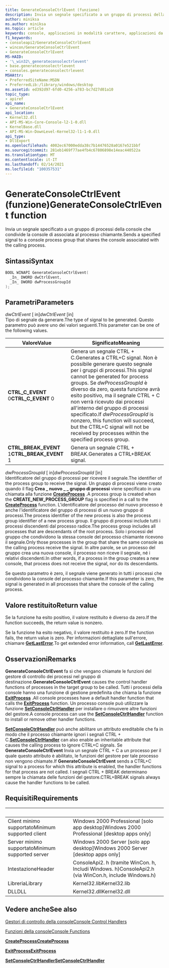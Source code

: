 ```yaml
---
title: GenerateConsoleCtrlEvent (funzione)
description: Invia un segnale specificato a un gruppo di processi della console che condivide la console di associata al processo chiamante.
author: miniksa
ms.author: miniksa
ms.topic: article
keywords: console, applicazioni in modalità carattere, applicazioni da riga di comando, applicazioni di terminale, api della console
f1_keywords:
- consoleapi2/GenerateConsoleCtrlEvent
- wincon/GenerateConsoleCtrlEvent
- GenerateConsoleCtrlEvent
MS-HAID:
- '\_win32\_generateconsolectrlevent'
- base.generateconsolectrlevent
- consoles.generateconsolectrlevent
MSHAttr:
- PreferredSiteName:MSDN
- PreferredLib:/library/windows/desktop
ms.assetid: ed392d97-6fd0-4256-a783-bc7d27d01a10
topic_type:
- apiref
api_name:
- GenerateConsoleCtrlEvent
api_location:
- Kernel32.dll
- API-MS-Win-Core-Console-l2-1-0.dll
- KernelBase.dll
- API-MS-Win-DownLevel-Kernel32-l1-1-0.dll
api_type:
- DllExport
ms.openlocfilehash: 4002ec67000edda38c7b14476528a0167e521bbf
ms.sourcegitcommit: 281eb1469f77ae4fb4c67806898e14eac440522a
ms.translationtype: MT
ms.contentlocale: it-IT
ms.lasthandoff: 02/14/2021
ms.locfileid: "100357531"
---
```

# <a name="generateconsolectrlevent-function"></a><span data-ttu-id="fff43-104">GenerateConsoleCtrlEvent (funzione)</span><span class="sxs-lookup"><span data-stu-id="fff43-104">GenerateConsoleCtrlEvent function</span></span>

<span data-ttu-id="fff43-105">Invia un segnale specificato a un gruppo di processi della console che condivide la console di associata al processo chiamante.</span><span class="sxs-lookup"><span data-stu-id="fff43-105">Sends a specified signal to a console process group that shares the console associated with the calling process.</span></span>

## <a name="syntax"></a><span data-ttu-id="fff43-106">Sintassi</span><span class="sxs-lookup"><span data-stu-id="fff43-106">Syntax</span></span>

```C
BOOL WINAPI GenerateConsoleCtrlEvent(
  _In_ DWORD dwCtrlEvent,
  _In_ DWORD dwProcessGroupId
);
```

## <a name="parameters"></a><span data-ttu-id="fff43-107">Parametri</span><span class="sxs-lookup"><span data-stu-id="fff43-107">Parameters</span></span>

<span data-ttu-id="fff43-108">*dwCtrlEvent* \[ in\]</span><span class="sxs-lookup"><span data-stu-id="fff43-108">*dwCtrlEvent* \[in\]</span></span>  
<span data-ttu-id="fff43-109">Tipo di segnale da generare.</span><span class="sxs-lookup"><span data-stu-id="fff43-109">The type of signal to be generated.</span></span> <span data-ttu-id="fff43-110">Questo parametro può avere uno dei valori seguenti.</span><span class="sxs-lookup"><span data-stu-id="fff43-110">This parameter can be one of the following values.</span></span>

| <span data-ttu-id="fff43-111">Valore</span><span class="sxs-lookup"><span data-stu-id="fff43-111">Value</span></span> | <span data-ttu-id="fff43-112">Significato</span><span class="sxs-lookup"><span data-stu-id="fff43-112">Meaning</span></span> |
|-|-|
| <span data-ttu-id="fff43-113">**CTRL_C_EVENT** 0</span><span class="sxs-lookup"><span data-stu-id="fff43-113">**CTRL_C_EVENT** 0</span></span> | <span data-ttu-id="fff43-114">Genera un segnale CTRL + C.</span><span class="sxs-lookup"><span data-stu-id="fff43-114">Generates a CTRL+C signal.</span></span> <span data-ttu-id="fff43-115">Non è possibile generare questo segnale per i gruppi di processi.</span><span class="sxs-lookup"><span data-stu-id="fff43-115">This signal cannot be generated for process groups.</span></span> <span data-ttu-id="fff43-116">Se *dwProcessGroupId* è diverso da zero, questa funzione avrà esito positivo, ma il segnale CTRL + C non verrà ricevuto dai processi all'interno del gruppo di processi specificato.</span><span class="sxs-lookup"><span data-stu-id="fff43-116">If *dwProcessGroupId* is nonzero, this function will succeed, but the CTRL+C signal will not be received by processes within the specified process group.</span></span> |
| <span data-ttu-id="fff43-117">**CTRL_BREAK_EVENT** 1</span><span class="sxs-lookup"><span data-stu-id="fff43-117">**CTRL_BREAK_EVENT** 1</span></span> | <span data-ttu-id="fff43-118">Genera un segnale CTRL + BREAK.</span><span class="sxs-lookup"><span data-stu-id="fff43-118">Generates a CTRL+BREAK signal.</span></span> |

<span data-ttu-id="fff43-119">*dwProcessGroupId* \[ in\]</span><span class="sxs-lookup"><span data-stu-id="fff43-119">*dwProcessGroupId* \[in\]</span></span>  
<span data-ttu-id="fff43-120">Identificatore del gruppo di processi per ricevere il segnale.</span><span class="sxs-lookup"><span data-stu-id="fff43-120">The identifier of the process group to receive the signal.</span></span> <span data-ttu-id="fff43-121">Un gruppo di processi viene creato quando il flag **Crea \_ nuovo \_ \_ gruppo di processi** viene specificato in una chiamata alla funzione [**CreateProcess**](/windows/win32/api/processthreadsapi/nf-processthreadsapi-createprocessa) .</span><span class="sxs-lookup"><span data-stu-id="fff43-121">A process group is created when the **CREATE\_NEW\_PROCESS\_GROUP** flag is specified in a call to the [**CreateProcess**](/windows/win32/api/processthreadsapi/nf-processthreadsapi-createprocessa) function.</span></span> <span data-ttu-id="fff43-122">L'identificatore del processo del nuovo processo è anche l'identificatore del gruppo di processi di un nuovo gruppo di processi.</span><span class="sxs-lookup"><span data-stu-id="fff43-122">The process identifier of the new process is also the process group identifier of a new process group.</span></span> <span data-ttu-id="fff43-123">Il gruppo di processi include tutti i processi discendenti dal processo radice.</span><span class="sxs-lookup"><span data-stu-id="fff43-123">The process group includes all processes that are descendants of the root process.</span></span> <span data-ttu-id="fff43-124">Solo i processi del gruppo che condividono la stessa console del processo chiamante ricevono il segnale.</span><span class="sxs-lookup"><span data-stu-id="fff43-124">Only those processes in the group that share the same console as the calling process receive the signal.</span></span> <span data-ttu-id="fff43-125">In altre parole, se un processo del gruppo crea una nuova console, il processo non riceve il segnale, né i relativi discendenti.</span><span class="sxs-lookup"><span data-stu-id="fff43-125">In other words, if a process in the group creates a new console, that process does not receive the signal, nor do its descendants.</span></span>

<span data-ttu-id="fff43-126">Se questo parametro è zero, il segnale viene generato in tutti i processi che condividono la console del processo chiamante.</span><span class="sxs-lookup"><span data-stu-id="fff43-126">If this parameter is zero, the signal is generated in all processes that share the console of the calling process.</span></span>

## <a name="return-value"></a><span data-ttu-id="fff43-127">Valore restituito</span><span class="sxs-lookup"><span data-stu-id="fff43-127">Return value</span></span>

<span data-ttu-id="fff43-128">Se la funzione ha esito positivo, il valore restituito è diverso da zero.</span><span class="sxs-lookup"><span data-stu-id="fff43-128">If the function succeeds, the return value is nonzero.</span></span>

<span data-ttu-id="fff43-129">Se la funzione ha esito negativo, il valore restituito è zero.</span><span class="sxs-lookup"><span data-stu-id="fff43-129">If the function fails, the return value is zero.</span></span> <span data-ttu-id="fff43-130">Per informazioni dettagliate sull'errore, chiamare [**GetLastError**](/windows/win32/api/errhandlingapi/nf-errhandlingapi-getlasterror).</span><span class="sxs-lookup"><span data-stu-id="fff43-130">To get extended error information, call [**GetLastError**](/windows/win32/api/errhandlingapi/nf-errhandlingapi-getlasterror).</span></span>

## <a name="remarks"></a><span data-ttu-id="fff43-131">Osservazioni</span><span class="sxs-lookup"><span data-stu-id="fff43-131">Remarks</span></span>

<span data-ttu-id="fff43-132">**GenerateConsoleCtrlEvent** fa sì che vengano chiamate le funzioni del gestore di controllo dei processi nel gruppo di destinazione.</span><span class="sxs-lookup"><span data-stu-id="fff43-132">**GenerateConsoleCtrlEvent** causes the control handler functions of processes in the target group to be called.</span></span> <span data-ttu-id="fff43-133">Tutti i processi della console hanno una funzione di gestione predefinita che chiama la funzione [**ExitProcess**](/windows/win32/api/processthreadsapi/nf-processthreadsapi-exitprocess) .</span><span class="sxs-lookup"><span data-stu-id="fff43-133">All console processes have a default handler function that calls the [**ExitProcess**](/windows/win32/api/processthreadsapi/nf-processthreadsapi-exitprocess) function.</span></span> <span data-ttu-id="fff43-134">Un processo console può utilizzare la funzione [**SetConsoleCtrlHandler**](setconsolectrlhandler.md) per installare o rimuovere altre funzioni del gestore.</span><span class="sxs-lookup"><span data-stu-id="fff43-134">A console process can use the [**SetConsoleCtrlHandler**](setconsolectrlhandler.md) function to install or remove other handler functions.</span></span>

<span data-ttu-id="fff43-135">[**SetConsoleCtrlHandler**](setconsolectrlhandler.md) può anche abilitare un attributo ereditabile che fa in modo che il processo chiamante ignori i segnali CTRL + C.</span><span class="sxs-lookup"><span data-stu-id="fff43-135">[**SetConsoleCtrlHandler**](setconsolectrlhandler.md) can also enable an inheritable attribute that causes the calling process to ignore CTRL+C signals.</span></span> <span data-ttu-id="fff43-136">Se **GenerateConsoleCtrlEvent** Invia un segnale CTRL + C a un processo per il quale questo attributo è abilitato, le funzioni del gestore per tale processo non vengono chiamate.</span><span class="sxs-lookup"><span data-stu-id="fff43-136">If **GenerateConsoleCtrlEvent** sends a CTRL+C signal to a process for which this attribute is enabled, the handler functions for that process are not called.</span></span> <span data-ttu-id="fff43-137">I segnali CTRL + BREAK determinano sempre la chiamata delle funzioni del gestore.</span><span class="sxs-lookup"><span data-stu-id="fff43-137">CTRL+BREAK signals always cause the handler functions to be called.</span></span>

## <a name="requirements"></a><span data-ttu-id="fff43-138">Requisiti</span><span class="sxs-lookup"><span data-stu-id="fff43-138">Requirements</span></span>

| &nbsp; | &nbsp; |
|-|-|
| <span data-ttu-id="fff43-139">Client minimo supportato</span><span class="sxs-lookup"><span data-stu-id="fff43-139">Minimum supported client</span></span> | <span data-ttu-id="fff43-140">Windows 2000 Professional \[solo app desktop\]</span><span class="sxs-lookup"><span data-stu-id="fff43-140">Windows 2000 Professional \[desktop apps only\]</span></span> |
| <span data-ttu-id="fff43-141">Server minimo supportato</span><span class="sxs-lookup"><span data-stu-id="fff43-141">Minimum supported server</span></span> | <span data-ttu-id="fff43-142">Windows 2000 Server \[solo app desktop\]</span><span class="sxs-lookup"><span data-stu-id="fff43-142">Windows 2000 Server \[desktop apps only\]</span></span> |
| <span data-ttu-id="fff43-143">Intestazione</span><span class="sxs-lookup"><span data-stu-id="fff43-143">Header</span></span> | <span data-ttu-id="fff43-144">ConsoleApi2. h (tramite WinCon. h, Includi Windows. h)</span><span class="sxs-lookup"><span data-stu-id="fff43-144">ConsoleApi2.h (via WinCon.h, include Windows.h)</span></span> |
| <span data-ttu-id="fff43-145">Libreria</span><span class="sxs-lookup"><span data-stu-id="fff43-145">Library</span></span> | <span data-ttu-id="fff43-146">Kernel32.lib</span><span class="sxs-lookup"><span data-stu-id="fff43-146">Kernel32.lib</span></span> |
| <span data-ttu-id="fff43-147">DLL</span><span class="sxs-lookup"><span data-stu-id="fff43-147">DLL</span></span> | <span data-ttu-id="fff43-148">Kernel32.dll</span><span class="sxs-lookup"><span data-stu-id="fff43-148">Kernel32.dll</span></span> |

## <a name="see-also"></a><span data-ttu-id="fff43-149">Vedere anche</span><span class="sxs-lookup"><span data-stu-id="fff43-149">See also</span></span>

[<span data-ttu-id="fff43-150">Gestori di controllo della console</span><span class="sxs-lookup"><span data-stu-id="fff43-150">Console Control Handlers</span></span>](console-control-handlers.md)

[<span data-ttu-id="fff43-151">Funzioni della console</span><span class="sxs-lookup"><span data-stu-id="fff43-151">Console Functions</span></span>](console-functions.md)

[<span data-ttu-id="fff43-152">**CreateProcess**</span><span class="sxs-lookup"><span data-stu-id="fff43-152">**CreateProcess**</span></span>](/windows/win32/api/processthreadsapi/nf-processthreadsapi-createprocessa)

[<span data-ttu-id="fff43-153">**ExitProcess**</span><span class="sxs-lookup"><span data-stu-id="fff43-153">**ExitProcess**</span></span>](/windows/win32/api/processthreadsapi/nf-processthreadsapi-exitprocess)

[<span data-ttu-id="fff43-154">**SetConsoleCtrlHandler**</span><span class="sxs-lookup"><span data-stu-id="fff43-154">**SetConsoleCtrlHandler**</span></span>](setconsolectrlhandler.md)